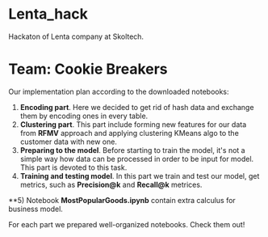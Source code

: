 # Lenta_hack
Hackaton of Lenta company at Skoltech.


# Team: Cookie Breakers

Our implementation plan according to the downloaded notebooks:
1) **Encoding part**. Here we decided to get rid of hash data and exchange them by encoding ones in every table.
2) **Clustering part**. This part include forming new features for our data from __RFMV__ approach and applying clustering KMeans algo to the customer data with new one.
3) **Preparing to the model**. Before starting to train the model, it's not a simple way how data can be processed in order to be input for model. This part is devoted to this task.
4) **Training and testing model**. In this part we train and test our model, get metrics, such as __Precision@k__ and __Recall@k__ metrices.

**5) Notebook **MostPopularGoods.ipynb** contain extra calculus for business model.

For each part we prepared well-organized notebooks. Check them out!

